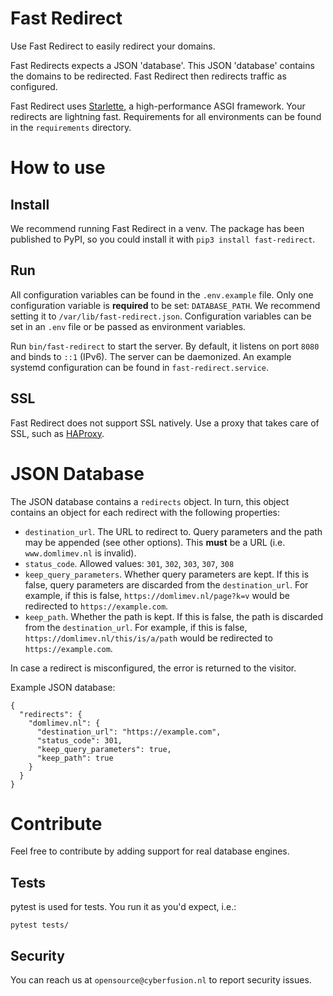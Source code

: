 # Fast Redirect

Use Fast Redirect to easily redirect your domains.

Fast Redirects expects a JSON 'database'. This JSON 'database' contains the domains to be redirected. Fast Redirect then redirects traffic as configured.

Fast Redirect uses [Starlette](https://www.starlette.io/), a high-performance ASGI framework. Your redirects are lightning fast. Requirements for all environments can be found in the `requirements` directory.

# How to use

## Install

We recommend running Fast Redirect in a venv. The package has been published to PyPI, so you could install it with `pip3 install fast-redirect`.

## Run

All configuration variables can be found in the `.env.example` file. Only one configuration variable is **required** to be set: `DATABASE_PATH`. We recommend setting it to `/var/lib/fast-redirect.json`. Configuration variables can be set in an `.env` file or be passed as environment variables.

Run `bin/fast-redirect` to start the server. By default, it listens on port `8080` and binds to `::1` (IPv6). The server can be daemonized. An example systemd configuration can be found in `fast-redirect.service`.

## SSL

Fast Redirect does not support SSL natively. Use a proxy that takes care of SSL, such as [HAProxy](http://www.haproxy.org/).

# JSON Database

The JSON database contains a `redirects` object. In turn, this object contains an object for each redirect with the following properties:

* `destination_url`. The URL to redirect to. Query parameters and the path may be appended (see other options). This **must** be a URL (i.e. `www.domlimev.nl` is invalid).
* `status_code`. Allowed values: `301`, `302`, `303`, `307`, `308`
* `keep_query_parameters`. Whether query parameters are kept. If this is false, query parameters are discarded from the `destination_url`. For example, if this is false, `https://domlimev.nl/page?k=v` would be redirected to `https://example.com`.
* `keep_path`. Whether the path is kept. If this is false, the path is discarded from the `destination_url`. For example, if this is false, `https://domlimev.nl/this/is/a/path` would be redirected to `https://example.com`.

In case a redirect is misconfigured, the error is returned to the visitor.

Example JSON database:

```
{
  "redirects": {
    "domlimev.nl": {
      "destination_url": "https://example.com",
      "status_code": 301,
      "keep_query_parameters": true,
      "keep_path": true
    }
  }
}
```

# Contribute

Feel free to contribute by adding support for real database engines.

## Tests

pytest is used for tests. You run it as you'd expect, i.e.:

    pytest tests/

## Security

You can reach us at `opensource@cyberfusion.nl` to report security issues.
